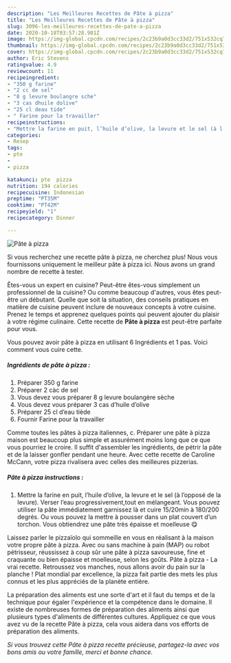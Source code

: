 ```yaml
---
description: "Les Meilleures Recettes de Pâte à pizza"
title: "Les Meilleures Recettes de Pâte à pizza"
slug: 3096-les-meilleures-recettes-de-pate-a-pizza
date: 2020-10-18T03:57:28.981Z
image: https://img-global.cpcdn.com/recipes/2c23b9a0d3cc33d2/751x532cq70/pate-a-pizza-photo-principale-de-la-recette.jpg
thumbnail: https://img-global.cpcdn.com/recipes/2c23b9a0d3cc33d2/751x532cq70/pate-a-pizza-photo-principale-de-la-recette.jpg
cover: https://img-global.cpcdn.com/recipes/2c23b9a0d3cc33d2/751x532cq70/pate-a-pizza-photo-principale-de-la-recette.jpg
author: Eric Stevens
ratingvalue: 4.9
reviewcount: 11
recipeingredient:
- "350 g farine"
- "2 cc de sel"
- "8 g levure boulangre sche"
- "3 cas dhuile dolive"
- "25 cl deau tide"
- " Farine pour la travailler"
recipeinstructions:
- "Mettre la farine en puit, l’huile d’olive, la levure et le sel (à l’opposé de la levure). Verser l’eau progressivement,tout en mélangeant. Vous pouvez utiliser la pâte immédiatement garnissez là et cuire 15/20min à 180/200 degrés. Ou vous pouvez la mettre à pousser dans un plat couvert d’un torchon. Vous obtiendrez une pâte très épaisse et moelleuse 😋"
categories:
- Resep
tags:
- pte
- 
- pizza

katakunci: pte  pizza 
nutrition: 194 calories
recipecuisine: Indonesian
preptime: "PT35M"
cooktime: "PT42M"
recipeyield: "1"
recipecategory: Dinner

---
```



![Pâte à pizza](https://img-global.cpcdn.com/recipes/2c23b9a0d3cc33d2/751x532cq70/pate-a-pizza-photo-principale-de-la-recette.jpg)

Si vous recherchez une recette pâte à pizza, ne cherchez plus! Nous vous fournissons uniquement le meilleur pâte à pizza ici. Nous avons un grand nombre de recette à tester.

Êtes-vous un expert en cuisine? Peut-être êtes-vous simplement un professionnel de la cuisine? Ou comme beaucoup d'autres, vous êtes peut-être un débutant. Quelle que soit la situation, des conseils pratiques en matière de cuisine peuvent inclure de nouveaux concepts à votre cuisine. Prenez le temps et apprenez quelques points qui peuvent ajouter du plaisir à votre régime culinaire. Cette recette de <strong> Pâte à pizza </strong> est peut-être parfaite pour vous.

<!--inarticleads1-->

Vous pouvez avoir pâte à pizza en utilisant 6 Ingrédients et 1 pas. Voici comment vous cuire cette.

##### Ingrédients de pâte à pizza :

1. Préparer 350 g farine
1. Préparer 2 càc de sel
1. Vous devez vous préparer 8 g levure boulangère sèche
1. Vous devez vous préparer 3 cas d’huile d’olive
1. Préparer 25 cl d’eau tiède
1. Fournir  Farine pour la travailler


Comme toutes les pâtes à pizza italiennes, c. Préparer une pâte à pizza maison est beaucoup plus simple et assurément moins long que ce que vous pourriez le croire. Il suffit d&#39;assembler les ingrédients, de pétrir la pâte et de la laisser gonfler pendant une heure. Avec cette recette de Caroline McCann, votre pizza rivalisera avec celles des meilleures pizzerias. 

<!--inarticleads2-->

##### Pâte à pizza instructions :

1. Mettre la farine en puit, l’huile d’olive, la levure et le sel (à l’opposé de la levure). Verser l’eau progressivement,tout en mélangeant. Vous pouvez utiliser la pâte immédiatement garnissez là et cuire 15/20min à 180/200 degrés. Ou vous pouvez la mettre à pousser dans un plat couvert d’un torchon. Vous obtiendrez une pâte très épaisse et moelleuse 😋


Laissez parler le pizzaïolo qui sommeille en vous en réalisant à la maison votre propre pâte à pizza. Avec ou sans machine à pain (MAP) ou robot pétrisseur, réussissez à coup sûr une pâte à pizza savoureuse, fine et craquante ou bien épaisse et moelleuse, selon les goûts. Pâte à pizza - La vrai recette. Retroussez vos manches, nous allons avoir du pain sur la planche ! Plat mondial par excellence, la pizza fait partie des mets les plus connus et les plus appréciés de la planète entière. 

<!--inarticleads1-->

<p>
La préparation des aliments est une sorte d'art et il faut du temps et de la technique pour égaler l'expérience et la compétence dans le domaine. Il existe de nombreuses formes de préparation des aliments ainsi que plusieurs types d'aliments de différentes cultures. Appliquez ce que vous avez vu de la recette Pâte à pizza, cela vous aidera dans vos efforts de préparation des aliments.
</p>

<p>
<i>Si vous trouvez cette Pâte à pizza recette précieuse, partagez-la avec vos bons amis ou votre famille, merci et bonne chance.</i>
</p>
